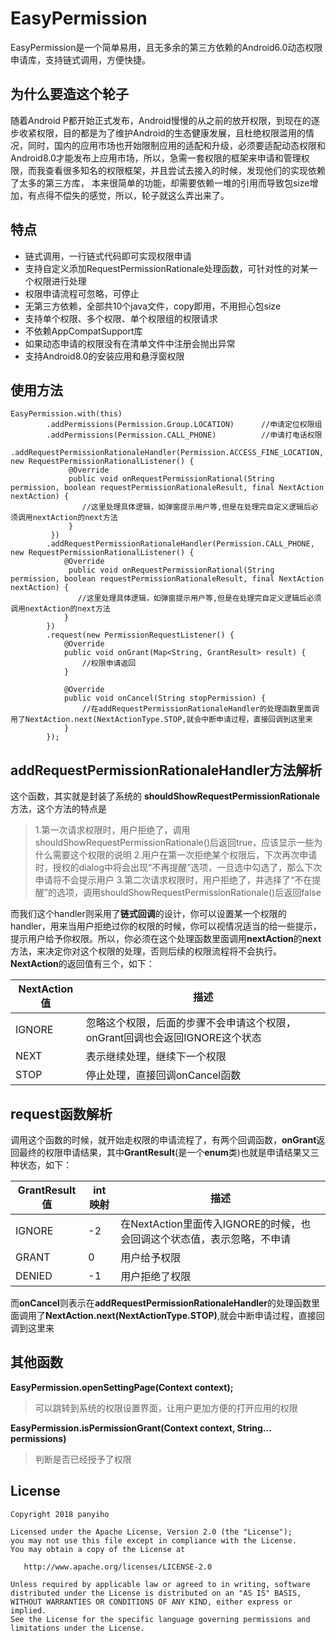 # EasyPermission

EasyPermission是一个简单易用，且无多余的第三方依赖的Android6.0动态权限申请库，支持链式调用，方便快捷。

## 为什么要造这个轮子
随着Android P都开始正式发布，Android慢慢的从之前的放开权限，到现在的逐步收紧权限，目的都是为了维护Android的生态健康发展，且杜绝权限滥用的情况，同时，国内的应用市场也开始限制应用的适配和升级，必须要适配动态权限和Android8.0才能发布上应用市场，所以，急需一套权限的框架来申请和管理权限，而我查看很多知名的权限框架，并且尝试去接入的时候，发现他们的实现依赖了太多的第三方库， 本来很简单的功能，却需要依赖一堆的引用而导致包size增加，有点得不偿失的感觉，所以，轮子就这么弄出来了。

## 特点
- 链式调用，一行链式代码即可实现权限申请
- 支持自定义添加RequestPermissionRationale处理函数，可针对性的对某一个权限进行处理
- 权限申请流程可忽略，可停止
- 无第三方依赖，全部共10个java文件，copy即用，不用担心包size
- 支持单个权限、多个权限、单个权限组的权限请求
- 不依赖AppCompatSupport库
- 如果动态申请的权限没有在清单文件中注册会抛出异常
- 支持Android8.0的安装应用和悬浮窗权限

## 使用方法
```
EasyPermission.with(this)  
        .addPermissions(Permission.Group.LOCATION)      //申请定位权限组  
        .addPermissions(Permission.CALL_PHONE)          //申请打电话权限  
        .addRequestPermissionRationaleHandler(Permission.ACCESS_FINE_LOCATION, new RequestPermissionRationalListener() {  
             @Override  
             public void onRequestPermissionRational(String permission, boolean requestPermissionRationaleResult, final NextAction nextAction) {  
                //这里处理具体逻辑，如弹窗提示用户等,但是在处理完自定义逻辑后必须调用nextAction的next方法
             }  
         })  
        .addRequestPermissionRationaleHandler(Permission.CALL_PHONE, new RequestPermissionRationalListener() {  
            @Override  
             public void onRequestPermissionRational(String permission, boolean requestPermissionRationaleResult, final NextAction nextAction) {  
               //这里处理具体逻辑，如弹窗提示用户等,但是在处理完自定义逻辑后必须调用nextAction的next方法
            }  
        })   
        .request(new PermissionRequestListener() {  
            @Override  
            public void onGrant(Map<String, GrantResult> result) {  
                //权限申请返回  
            }  
  
            @Override  
            public void onCancel(String stopPermission) {  
                //在addRequestPermissionRationaleHandler的处理函数里面调用了NextAction.next(NextActionType.STOP,就会中断申请过程，直接回调到这里来  
            }  
        });
```
## addRequestPermissionRationaleHandler方法解析

这个函数，其实就是封装了系统的 **shouldShowRequestPermissionRationale** 方法，这个方法的特点是

> 1.第一次请求权限时，用户拒绝了，调用shouldShowRequestPermissionRationale()后返回true，应该显示一些为什么需要这个权限的说明
> 2.用户在第一次拒绝某个权限后，下次再次申请时，授权的dialog中将会出现“不再提醒”选项，一旦选中勾选了，那么下次申请将不会提示用户
> 3.第二次请求权限时，用户拒绝了，并选择了“不在提醒”的选项，调用shouldShowRequestPermissionRationale()后返回false
> 

而我们这个handler则采用了**链式回调**的设计，你可以设置某一个权限的handler，用来当用户拒绝过你的权限的时候，你可以视情况适当的给一些提示，提示用户给予你权限。所以，你必须在这个处理函数里面调用**nextAction**的**next**方法，来决定你对这个权限的处理，否则后续的权限流程将不会执行。**NextAction**的返回值有三个，如下：


|NextAction值|描述  |
|----|----|
|IGNORE |忽略这个权限，后面的步骤不会申请这个权限，onGrant回调也会返回IGNORE这个状态 |
|NEXT| 表示继续处理，继续下一个权限 |
|STOP|停止处理，直接回调onCancel函数 |


## request函数解析
调用这个函数的时候，就开始走权限的申请流程了，有两个回调函数，**onGrant**返回最终的权限申请结果，其中**GrantResult**(是一个**enum**类)也就是申请结果又三种状态，如下：

|GrantResult值|int映射|描述|
|----|----|----|
| IGNORE |-2|在NextAction里面传入IGNORE的时候，也会回调这个状态值，表示忽略，不申请|
| GRANT| 0|用户给予权限 |
| DENIED|-1|用户拒绝了权限 |

而**onCancel**则表示在**addRequestPermissionRationaleHandler**的处理函数里面调用了**NextAction.next(NextActionType.STOP)**,就会中断申请过程，直接回调到这里来


## 其他函数

**EasyPermission.openSettingPage(Context context);**

> 可以跳转到系统的权限设置界面，让用户更加方便的打开应用的权限

**EasyPermission.isPermissionGrant(Context context, String... permissions)**

> 判断是否已经授予了权限


License
-------

    Copyright 2018 panyiho

    Licensed under the Apache License, Version 2.0 (the "License");
    you may not use this file except in compliance with the License.
    You may obtain a copy of the License at

       http://www.apache.org/licenses/LICENSE-2.0

    Unless required by applicable law or agreed to in writing, software
    distributed under the License is distributed on an "AS IS" BASIS,
    WITHOUT WARRANTIES OR CONDITIONS OF ANY KIND, either express or implied.
    See the License for the specific language governing permissions and
    limitations under the License.
